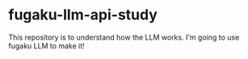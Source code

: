 # fugaku-llm-api-study
This repository is to understand how the LLM works. I'm going to use fugaku LLM to make it!
